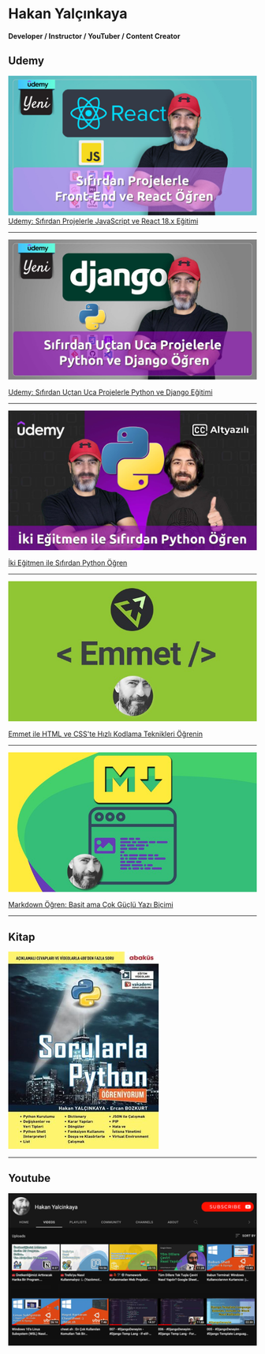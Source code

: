 # Hakan Yalçınkaya
#### Developer / Instructor / YouTuber / Content Creator

## Udemy
[![Udemy: Sıfırdan Projelerle JavaScript ve React 18.x Eğitimi](assets/img/udemy-react-v1.jpg)](http://lnk.ktlzr.co/gtreact)
[Udemy: Sıfırdan Projelerle JavaScript ve React 18.x Eğitimi](http://lnk.ktlzr.co/gtreact)
********************************

[![Udemy: Sıfırdan Uçtan Uca Projelerle Python ve Django Eğitimi](assets/img/udemy_python_django_v4.jpg)](http://lnk.ktlzr.co/gtdj)

[Udemy: Sıfırdan Uçtan Uca Projelerle Python ve Django Eğitimi](http://lnk.ktlzr.co/gtdj)
********************************

[![İki Eğitmen ile Sıfırdan Python Öğren](assets/img/iki-egitmen-ile-python-ogren.jpg)](http://lnk.ktlzr.co/gtupy)

[İki Eğitmen ile Sıfırdan Python Öğren](http://lnk.ktlzr.co/gtupy)

********************************

[![Emmet ile HTML ve CSS'te Hızlı Kodlama Teknikleri Öğrenin](assets/img/emmet.jpeg)](http://lnk.ktlzr.co/gtemt)

[Emmet ile HTML ve CSS'te Hızlı Kodlama Teknikleri Öğrenin](http://lnk.ktlzr.co/gtemt)

********************************

[![MarkDown](assets/img/markdown_2.jpg)](http://lnk.ktlzr.co/gtmrk)

[Markdown Öğren: Basit ama Çok Güçlü Yazı Biçimi](http://lnk.ktlzr.co/gtmrk)
********************************
## Kitap
[![Sorularla Python](/assets/img/sorularla-python.2e1afb8c.jpg)](http://lnk.ktlzr.co/gtbk)
********************************
## Youtube
[![Youtube](assets/img/youtube.jpg)](http://lnk.ktlzr.co/gtytb)
